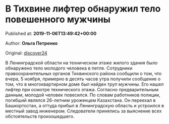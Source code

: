 
# В Тихвине лифтер обнаружил тело повешенного мужчины

Published at: **2019-11-06T13:49:42+00:00**

Author: **Ольга Петренко**

Original: [discover24](https://discover24.ru/2019/11/v-tihvine-lifter-obnaruzhil-telo-poveshennogo-muzhchiny/)

В Ленинградской области на техническом этаже жилого здания было обнаружено тело молодого человека в петле.
Сотрудники правоохранительных органов Тихвинского района сообщили о том, что вчера, 5 ноября, примерно в десять часов утра получили сообщение о том, что в многоквартирном доме был найден труп мужчины. Его нашел лифтер при осмотре технического этажа. Согласно предварительным данным, молодой человек повесился.
По словам работников полиции, погибший являлся 26-летним уроженцем Казахстана. Он переехал в Башкортостан, а оттуда прибыл в Ленинградскую область и устроился в местный завод инженером. Следователи принялись за выяснение всех обстоятельств произошедшего.
